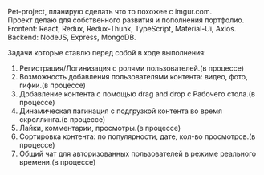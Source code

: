 Pet-project, планирую сделать что то похожее с imgur.com.</br>
Проект делаю для собственного развития и пополнения портфолио.</br>
Frontent: React, Redux, Redux-Thunk, TypeScript, Material-Ui, Axios.</br>
Backend: NodeJS, Express, MongoDB.</br>

Задачи которые ставлю перед собой в ходе выполнения:</br>

1. Регистрация/Логинизация с ролями пользователей.(в процессе)</br>
2. Возможность добавления пользователями контента: видео, фото, гифки.(в процессе)</br>
3. Добавление контента с помощью drag and drop с Рабочего стола.(в процессе)</br>
4. Динамическая пагинация с подгрузкой контента во время скроллинга.(в процессе)</br>
5. Лайки, комментарии, просмотры.(в процессе)</br>
6. Сортировка контента: по популярности, дате, кол-во просмотров.(в процессе)</br>
7. Общий чат для авторизованных пользователей в режиме реального времени.(в процессе)</br>
